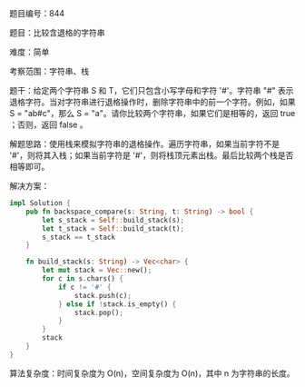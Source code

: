题目编号：844

题目：比较含退格的字符串

难度：简单

考察范围：字符串、栈

题干：给定两个字符串 S 和 T，它们只包含小写字母和字符 '#'。字符串 "#" 表示退格字符。当对字符串进行退格操作时，删除字符串中的前一个字符。例如，如果 S = "ab#c"，那么 S = "a"。请你比较两个字符串，如果它们是相等的，返回 true ；否则，返回 false 。

解题思路：使用栈来模拟字符串的退格操作。遍历字符串，如果当前字符不是 '#'，则将其入栈；如果当前字符是 '#'，则将栈顶元素出栈。最后比较两个栈是否相等即可。

解决方案：

```rust
impl Solution {
    pub fn backspace_compare(s: String, t: String) -> bool {
        let s_stack = Self::build_stack(s);
        let t_stack = Self::build_stack(t);
        s_stack == t_stack
    }

    fn build_stack(s: String) -> Vec<char> {
        let mut stack = Vec::new();
        for c in s.chars() {
            if c != '#' {
                stack.push(c);
            } else if !stack.is_empty() {
                stack.pop();
            }
        }
        stack
    }
}
```

算法复杂度：时间复杂度为 O(n)，空间复杂度为 O(n)，其中 n 为字符串的长度。